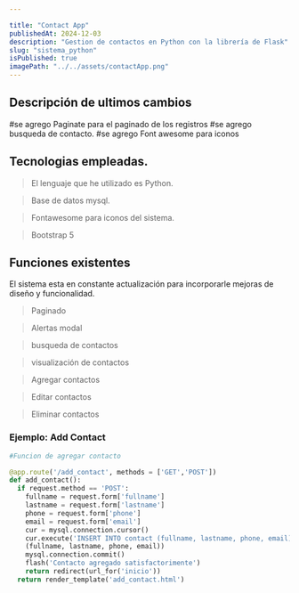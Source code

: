 ```yaml
---

title: "Contact App"
publishedAt: 2024-12-03
description: "Gestion de contactos en Python con la librería de Flask"
slug: "sistema_python"
isPublished: true
imagePath: "../../assets/contactApp.png"
---
```


## Descripción de ultimos cambios
#se agrego Paginate para el paginado de los registros
#se agrego busqueda de contacto.
#se agrego Font awesome para iconos

## Tecnologias empleadas.
> El lenguaje que he utilizado es Python. 

> Base de datos mysql.

> Fontawesome para iconos del sistema. 

> Bootstrap 5

## Funciones existentes

El sistema esta en constante actualización para incorporarle mejoras de diseño y funcionalidad.

> Paginado

> Alertas modal

> busqueda de contactos

> visualización de contactos

> Agregar contactos

> Editar contactos

> Eliminar contactos

### Ejemplo: Add Contact

```py
#Funcion de agregar contacto

@app.route('/add_contact', methods = ['GET','POST'])
def add_contact():
  if request.method == 'POST':
    fullname = request.form['fullname']
    lastname = request.form['lastname']
    phone = request.form['phone']
    email = request.form['email']
    cur = mysql.connection.cursor()
    cur.execute('INSERT INTO contact (fullname, lastname, phone, email) VALUES (%s, %s, %s, %s)',
    (fullname, lastname, phone, email)) 
    mysql.connection.commit()
    flash('Contacto agregado satisfactorimente')
    return redirect(url_for('inicio'))
  return render_template('add_contact.html') 
```
